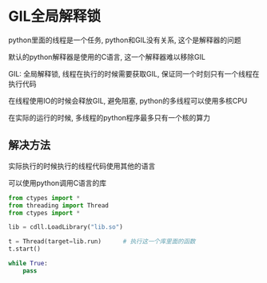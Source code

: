 # GIL全局解释锁

python里面的线程是一个任务, python和GIL没有关系, 这个是解释器的问题

默认的python解释器是使用的C语言, 这一个解释器难以移除GIL

GIL: 全局解释锁, 线程在执行的时候需要获取GIL, 保证同一个时刻只有一个线程在执行代码

在线程使用IO的时候会释放GIL, 避免阻塞, python的多线程可以使用多核CPU

在实际的运行的时候, 多线程的python程序最多只有一个核的算力

## 解决方法

实际执行的时候执行的线程代码使用其他的语言

可以使用python调用C语言的库

```python
from ctypes import *
from threading import Thread
from ctypes import *

lib = cdll.LoadLibrary("lib.so")

t = Thread(target=lib.run)		# 执行这一个库里面的函数
t.start()

while True:
    pass
```











